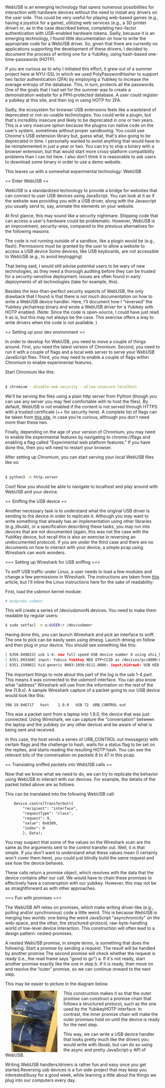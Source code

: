 
WebUSB is an emerging technology that opens numerous possibilities for interaction with hardware devices without the need to install any drivers on the user side. This could be very useful for playing web-based games (e.g., having a joystick for a game), utilizing web services (e.g., a 3D printer driver) or, as in the case described below, completing two-factor authentication with USB-enabled hardware tokens. Sadly, because it is an emerging technology, I found little documentation on how to write the appropriate code for a WebUSB driver. So, given that there are currently no applications supporting the development of these drivers, I decided to document the process of writing one for a YubiKey, using hash-based one-time-passwords (HOTP).

If you are curious as to why I initiated this effort, it grew out of  a summer project here at NYU-SSL in which we used PolyPasswordHasher  to support two factor authentication (2FA) by employing a Yubikey to increase the average entropy of the database. This, in turn, protects all the passwords. One of the goals that I had set for the summer was to create a demonstration website for a PPH-protected database. A user could register a yubikey at this site, and then log in using HOTP for 2FA. 

Sadly, the ecosystem for browser USB extensions feels like a wasteland of deprecated or not-so-usable technologies:
You could write a plugin, but that's incredibly insecure and likely to be deprecated in one or two years. This is a very insecure option because the plugins run native code on the user’s system, sometimes without proper sandboxing.
You could use Chrome's USB extension library but, guess what, that's also going to be deprecated in time. I personally wanted to avoid anything that would have to be reimplemented in just a year or two.
You can try to ship a binary with a browser extension, but that would start more cross-platform compatibility problems than I can list here. I also don’t think it is reasonable to ask users to download some binary in order to use a demo website.

This leaves us with a somewhat experimental technology: WebUSB

== Enter WebUSB == 

WebUSB is a standardized technology to provide a bridge for websites that can connect to user USB devices using JavaScript. You can look at it as if the website was providing you with a USB driver, along with the Javascript you usually send to, say, animate the elements on your website.

At first glance, this may sound like a security nightmare. Shipping code that can access a user's hardware could be problematic. However, WebUSB is an improvement, security-wise, compared to the previous alternatives for the following reasons:

The code is not running outside of a sandbox, like a plugin would be (e.g., flash). 
Permissions must be granted by the user to allow a website to access a USB device 
Some devices, like USB keyboards, are not accessible to WebUSB (e.g., to  avoid keylogging)
 
That being said, I would still advise potential users to be wary of new technologies, as they need a thorough auditing before they can be trusted for a security-sensitive deployment. Issues are often found in early deployments of all technologies (take for example, this).
 
Besides the less-than-perfect security aspects of WebUSB, the only drawback that I found is that there is not much documentation on how to write a WebUSB  device handler. Here, I'll document how I “reversed” the Yubikey ykchalresp binary and wrote a WebUSB driver for a Yubikey with HOTP enabled. (Note: Since the code is  open-source, I could have just read it as is, but this may not always be the case. This exercise offers a way to write drivers when the code is not available. ) 

== Setting up your dev environment ==


In order to develop for WebUSB, you need to move a couple of things around. First, you need the latest version of Chromium. Second, you need to run it with a couple of flags and a local web server to serve your WebUSB JavaScript
flies. Third, you may need to enable a couple of flags within Chromium to enable experimental features.

Start Chromium like this:

```bash

$ chromium --disable-web-security --allow-insecure-localhost

```
We'll be serving the files using a plain http server from Python (though you can use any server you may feel comfortable with to host the files). By default, WebUSB is not enabled if the content is not served through HTTPS with a trusted certificate (++ for security here).  A complete list of flags can be taken from <a href="https://peter.sh/experiments/chromium-command-line-switches/">this site</a>,  in case you're curious, although you don't need more than these two.

Finally, depending on the age of your version of Chromium, you may need to enable the experimental features by navigating to chrome://flags and enabling a flag called "Experimental web platform features." If you have done this, then
you will need to restart your browser.

After setting up Chromium, you can start serving your local WebUSB files like so:

```bash

$ python3 -m http.server

```
Cool! Now you should be able to navigate to localhost and play around with
WebUSB and your device.
 
== Sniffing the USB device ==

Another necessary task is to understand what the original USB driver is sending to the  device in order to replicate it. Although you may want to write something that already has an implementation using other libraries (e.g.,libusb), or a specification describing these tasks, you may run into devices that are not documented (again, this was not the case with the YubiKey device, but recall this is also an exercise in reversing an undocumented protocol). If you are under the third case and there are no documents on how to interact with your device, a simple pcap using Wireshark can work wonders.

=== Setting up Wireshark for USB sniffing ===

To sniff USB traffic under Linux, a user needs to load a few modules and change a few permissions in Wireshark. The instructions are taken from
 <a href="https://wiki.wireshark.org/CaptureSetup/USB">this</a> article, but I'll inline the Linux instructions here for the sake of readability:

First, load the usbmon kernel module:

```bash
# modprobe usbmon 
```

This will create a series of /dev/usbmonN devices. You need to make them readable by regular users:

```bash
$ sudo setfacl -m u:$USER:r /dev/usbmon* 
```

Having done this, you can launch Wireshark and pick an interface to sniff. The one to pick can be easily seen using dmesg. Launch dmesg on follow and then plug in your device. You should see something like this:

```bash
[ 6350.949823] usb 1-4: new full-speed USB device number 9 using xhci_hcd
[ 6351.093360] input: Yubico Yubikey NEO OTP+CCID as /devices/pci0000:00/0000:00:14.0/usb1/1-4/1-4:1.0/0003:1050:0111.0006/input/input22
[ 6351.150902] hid-generic 0003:1050:0111.0006: input,hidraw0: USB HID v1.10 Keyboard [Yubico Yubikey NEO OTP+CCID] on usb-0000:00:14.0-4/input0
```

The important things to note about this part of the log is the usb 1-4 part. This means it was connected to the usbmon1 interface. You can also know what "address" Wireshark will use from the information on the rest of the line (1.9.x). A sample Wireshark capture of a packet going to our USB device would look like this:

```
398	19.946717	host	1.9.0	USB	72	URB_CONTROL out
```

This was a packet sent from a laptop into 1.9.0, the device that was just connected. Using Wireshark, we can capture the "conversation" between the laptop and the yubikey (or any other device) and be aware of what is  being sent and received.

In this case, the host sends a series of URB_CONTROL out message(s) with certain flags and the challenge to hash, waits for a status flag to be set on the replies, and starts reading the resulting HOTP hash. You can see the relevant bits of the conversation on packets 8 to 47 in this pcap.

== Translating sniffed packets into WebUSB calls ==

Now that we know what we need to do, we can try to replicate the behavior using WebUSB to interact with our devices. For example, the details of the packet listed above are as follows:

This can be translated into the following WebUSB call:
 
```
    Device.controlTransferOut({
        "recipient": "interface",
        "requestType": "class",
        "request": 9,
        "value": 0x0300,
        "index": 0
        }, Data);
```

You may suspect that some of the values on the Wireshark scan are the same as the arguments sent to the control transfer out. Well, it *is* that simple. If you don't want to understand what these values mean (I certainly won't cover them here), you could just blindly build the same request and see how the device behaves.

These calls return a promise object, which resolves with the data that the device contains after our call. We would have to chain these promises to effectively have a conversation with our yubikey. However, this may not be as straightforward as with other approaches.

=== Fun with promises ===

The WebUSB API relies on promises, which make writing driver-like (e.g., polling and/or synchronous) code a little weird. This is because WebUSB is merging two worlds: one being the weird JavaScript "asynchronicity" on the web-space, and the other, the structured-protocol, raw-byte-handling world of low-level device interaction. This construction will often lead to a design pattern: nested-promises.

A nested WebUSB promise, in simple terms, is something that does the following:
Start a promise by sending a request. The result will be handled by another  promise
The second promise will check whether the request is ready (i.e., the read
   frame says "good to go")
    a. If it's not ready, start another promise exactly like the one in step 
    b. If it is ready, then move on and resolve the “outer” promise, so we can continue onward to the next step.
   		
This may be easier to picture in the diagram below.

<img align="left" src="/img/TUF-hoodies-LR.jpg" width="150" style="margin: 0px 20px"/>





This construction makes it so that the outer promise can construct a promise chain that follows a structured protocol, such as the one used by the YubikeyHOTP interface. In contrast, the inner promise chain will make the outer promises hold on until the device is ready for the next step.

This way, we can write a USB device handler that looks pretty much like the drivers you would write with libusb, but can do so using the async and pretty JavaScript-y API of WebUSB. 

Writing WebUSB handlers/drivers is rather fun and easy once you get started.Reversing usb devices is a fun side-project that may keep you interested/busy for a good week, while learning a little about the things we plug into our computers every day.
